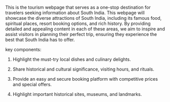 This is the tourism webpage that serves as a one-stop destination for travelers seeking information about South India. This webpage will showcase the diverse attractions of South India, 
including its famous food, spiritual places, resort booking options, and rich history.
By providing detailed and appealing content in each of these areas, we aim to inspire and assist visitors in planning their perfect trip, ensuring they experience the best that South India has to offer.

key components:

1) Highlight the must-try local dishes and culinary delights.

2) Share historical and cultural significance, visiting hours, and rituals.

3) Provide an easy and secure booking platform with competitive prices and special offers.

4) Highlight important historical sites, museums, and landmarks.

